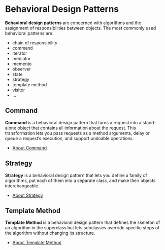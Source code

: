# Behavioral Design Patterns

**Behavioral design patterns** are concerned with algorithms and the assignment of responsibilities between objects. The most commonly used behavioral patterns are:
- chain of responsibility
- command
- iterator
- mediator
- memento
- observer
- state
- strategy
- template method
- visitor
- ...

## Command

**Command** is a behavioral design pattern that turns a request into a stand-alone object that contains all information about the request. This transformation lets you pass requests as a method arguments, delay or queue a request’s execution, and support undoable operations.

- [About Command](https://refactoring.guru/design-patterns/command)

## Strategy

**Strategy** is a behavioral design pattern that lets you define a family of algorithms, put each of them into a separate class, and make their objects interchangeable.

- [About Strategy](https://refactoring.guru/design-patterns/strategy)

## Template Method

**Template Method** is a behavioral design pattern that defines the skeleton of an algorithm in the superclass but lets subclasses override specific steps of the algorithm without changing its structure.

- [About Template Method](https://refactoring.guru/design-patterns/template-method)